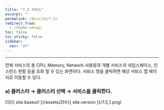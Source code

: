 ```yaml
---
title: "7.3 서비스"
excerpt: ""
permalink: /docs/zh/7.3/
redirect_from:
  - /theme-setup/
toc: false
toc_sticky: false
sidebar:
  nav: "zh"
---
```


---
전체 서비스의 총 CPU, Memory, Network 사용량과 개별 서비스의 네임스페이스, 인스턴스 현황 등을 조회 할 수 있는 화면이다. 서비스 명을 클릭하면 해당 서비스 맵 페이지로 이동할 수 있다.

### a\) 클러스터 → 클러스터 선택 → 서비스을 클릭한다.
![]({{ site.baseurl }}/assets/ZH/{{ site.version }}/7.3_1.png)
